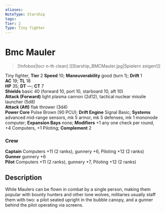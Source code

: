 ```yaml
---
aliases: 
NoteType: Starship
tags: 
Tier: 2
Type: Tiny fighter
---
```


# Bmc Mauler

> [!infobox|locr n-th clean]
>  [[Starship_BMCMauler.jpg|Spielern zeigen!]]
> 
Tiny fighter, **Tier** 2 
**Speed** 10; **Maneuverability** good (turn 1); **Drift** 1  
**AC** 19; **TL** 18  
**HP** 35; **DT** —; **CT** 7  
**Shields** basic 40 (forward 10, port 10, starboard 10, aft 10)  
**Attack (Forward)** light plasma cannon (2d12), tactical nuclear missile launcher (5d8)  
**Attack (Aft)** flak thrower (3d4)  
**Power Core** Pulse Brown (90 PCU); **Drift Engine** Signal Basic; **Systems** advanced mid-range sensors, mk 5 armor, mk 5 defenses, mk 1 mononode computer; **Expansion Bays** none; **Modifiers** +1 any one check per round, +4 Computers, +1 Piloting; **Complement** 2

### Crew

**Captain** Computers +11 (2 ranks), gunnery +6, Piloting +12 (2 ranks)  
**Gunner** gunnery +6  
**Pilot** Computers +11 (2 ranks), gunnery +7, Piloting +12 (2 ranks)

## Description

While Maulers can be flown in combat by a single person, making them popular with bounty hunters and other lone wolves, militaries usually staff them with two: a pilot seated upright in the bubble canopy, and a gunner behind the pilot operating via screens.

